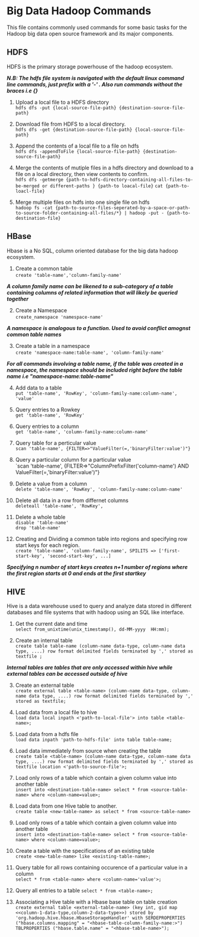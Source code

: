 # Big Data Hadoop Commands
This file contains commonly used commands for some basic tasks for the Hadoop big data open source framework and its major components.

## HDFS
HDFS is the primary storage powerhouse of the hadoop ecosystem.

***N.B: The hdfs file system is navigated with the default linux command line commands, just prefix with a '-' . Also run commands without the braces i.e {}***

1. Upload a local file  to a HDFS directory\
 `hdfs dfs -put {local-source-file-path} {destination-source-file-path} `

2. Download file from HDFS to a local directory.\
  `hdfs dfs -get {destination-source-file-path} {local-source-file-path}`

3. Append the contents of a local file to a file on hdfs\
  `hdfs dfs -appendToFile {local-source-file-path} {destination-source-file-path}`

4. Merge the contents of mutiple files in a hdfs directory and download to a file on a local directory, then view contents to confirm.\
   `hdfs dfs -getmerge {path-to-hdfs-directory-containing-all-files-to-be-merged or different-paths } {path-to loacal-file}`
   `cat {path-to-loacl-file}`
   
5. Merge multiple files on hdfs into one single file on hdfs\
   `hadoop fs -cat {path-to-source-files-seperated-by-a-space-or-path-to-source-folder-containing-all-files/*} | hadoop -put - {path-to-destination-file}`

## HBase
Hbase is a No SQL, column oriented database for the big data hadoop ecosystem.

1. Create a common table\
  `create 'table-name','column-family-name'`
  
***A column family name can be likened to a sub-category of a table containing columns of related information that will likely be queried together***

2. Create a Namespace\
   `create_namespace 'namespace-name'`
   
 ***A namespace is analogous to a function. Used to avoid conflict amognst common table names***  
   
3. Create a table in a namespace\
   `create 'namespace-name:table-name', 'column-family-name'`

***For all commands involving a table name, if the table was created in a namespace, the namespace should be included right before the table name i.e "namespace-name:table-name"***
   
4. Add data to a table\
   `put 'table-name', 'RowKey', 'column-family-name:column-name', 'value'`
   
5. Query entries to a Rowkey\
   `get 'table-name', 'RowKey'`
   
6. Query entries to a column\
   `get 'table-name', 'column-family-name:column-name'`
   
7. Query table for a perticular value\
   `scan 'table-name', {FILTER=>"ValueFilter(=,'binaryFilter:value')"}`
   
8. Query a particular column for a particular value\
   `scan 'table-name', {FILTER=>"ColumnPrefixFilter('column-name') AND ValueFilter(=,'binaryFilter:value')"}
   
9. Delete a value from a column\
   `delete 'table-name', 'RowKey', 'column-family-name:column-name'`
   
10. Delete all data in a row from differnet columns\
    `deleteall 'table-name', 'RowKey',`
    
11. Delete a whole table\
    `disable 'table-name'`\
    `drop 'table-name'`
    
12. Creating and Dividing a common table into regions and specifying row start keys for each region.\
    `create 'table-name', 'column-family-name', SPILITS => ['first-start-key', 'second-start-key', ...]`

***Specifying n number of start keys creates n+1 number of regions where the first region starts at 0 and ends at the first startkey***


## HIVE
Hive is a data warehouse used to query and analyze data stored in different databases and file systems that with hadoop using an SQL like interface.

1. Get the current date and time \
   `select from_unixtime(unix_timestamp(), dd-MM-yyyy  HH:mm);`
   
2. Create an internal table\
   `create table table-name (column-name data-type, column-name data type, ....) row format delimited fields terminated by ',' stored as textfile ;`
    
***Internal tables are tables that are only accessed within hive while external tables can be accessed outside of hive***

3. Create an external table\
    `create external table <table-name> (column-name data-type, column-name data type, ....) row format delimited fields terminated by ',' stored as textfile; `
    
4. Load data from a local file to hive\
    `load data local inpath <'path-to-local-file'> into table <table-name>;`
    
5. Load data from a hdfs file\
   `load data inpath 'path-to-hdfs-file' into table table-name;`
   
6. Load data immediately from source when creating the table\
    `create table <table-name> (column-name data-type, column-name data type, ....) row format delimited fields terminated by ',' stored as textfile location <'path-to-source-file'>;`
    
7. Load only rows of a table which contain a given column value into another table\
   `insert into <destination-table-name> select * from <source-table-name> where <column-name=value>;`
   
8. Load data from one Hive table to another.\
   `create table <new-table-name> as select * from <source-table-name>`
    
9. Load only rows of a table which contain a given column value into another table\
   `insert into <destination-table-name> select * from <source-table-name> where <column-name=value>;`
   
10. Create a table with the specifications of an existing table\
   `create <new-table-name> like <existing-table-name>;`
   
11. Query table for all rows containing occurence of a particular value in a column\
   `select * from <table-name> where <column-name='value'>;`
   
13. Query all entries to a table
    `select * from <table-name>;`

12. Associating a Hive table with a Hbase base table on table creation\
   `create external table <external-table-name> (key int, gid map <<column-1-data-type,column-2-data-type>>) stored by 'org.hadoop.hive.hbase.HbaseStorageHandler' with SERDEPROPERTIES ("hbase.columns.mapping" = "<hbase-table-column-family-name:>") TBLPROPERTIES ("hbase.table.name" = "<hbase-table-name>");`
    
    

